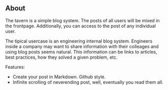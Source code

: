 
About
------

The tavern is a simple blog system.
The posts of all users will be mixed in the frontpage.
Additionally, you can access to the post of any individual user.

The tipical usercase is an engineering internal blog system. 
Engineers inside a company may want to share information with their colleages and using blog posts seems natural.
This information can be links to articles, best practices, how they solved a given problem, etc.

Features:

*  Create your post in Markdown. Github style.
*  Infinite scrolling of neverending post, well, eventually you read
   them all.
